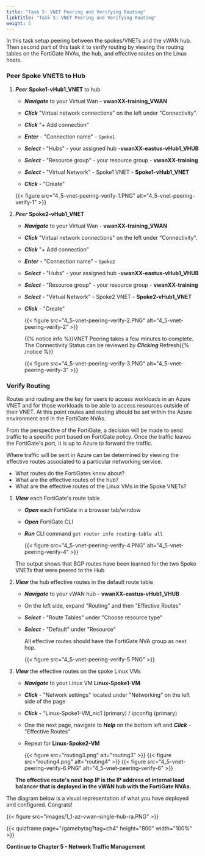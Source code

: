 ```yaml
---
title: "Task 5: VNET Peering and Verifying Routing"
linkTitle: "Task 5: VNET Peering and Verifying Routing"
weight: 5
---
```



In this task setup peering between the spokes/VNETs and the vWAN hub.
Then second part of this task it to verify routing by viewing the routing tables on the FortiGate NVAs, the hub, and effective routes on the Linux hosts.

### Peer Spoke VNETS to Hub

1. ***Peer*** **Spoke1-vHub1_VNET** to hub

    - ***Navigate*** to your Virtual Wan - **vwanXX-training_VWAN**
    - ***Click*** "Virtual network connections" on the left under "Connectivity".
    - ***Click*** "+ Add connection"

    - ***Enter*** - "Connection name" - `Spoke1`
    - ***Select*** - "Hubs" - your assigned hub -**vwanXX-eastus-vHub1_VHUB**
    - ***Select*** - "Resource group" - your resource group - **vwanXX-training**
    - ***Select*** - "Virtual Network" - Spoke1 VNET - **Spoke1-vHub1_VNET**
    - ***Click*** - "Create"

    {{< figure src="4_5-vnet-peering-verify-1.PNG" alt="4_5-vnet-peering-verify-1" >}}

1. ***Peer*** **Spoke2-vHub1_VNET**

    - ***Navigate*** to your Virtual Wan - **vwanXX-training_VWAN**
    - ***Click*** "Virtual network connections" on the left under "Connectivity".
    - ***Click*** "+ Add connection"

    - ***Enter*** - "Connection name" - `Spoke2`
    - ***Select*** - "Hubs" - your assigned hub -**vwanXX-eastus-vHub1_VHUB**
    - ***Select*** - "Resource group" - your resource group - **vwanXX-training**
    - ***Select*** - "Virtual Network" - Spoke2 VNET - **Spoke2-vHub1_VNET**
    - ***Click*** - "Create"

        {{< figure src="4_5-vnet-peering-verify-2.PNG" alt="4_5-vnet-peering-verify-2" >}}

        {{% notice info %}}VNET Peering takes a few minutes to complete. The Connectivity Status can be reviewed by ***Clicking*** Refresh{{% /notice %}}

        {{< figure src="4_5-vnet-peering-verify-3.PNG" alt="4_5-vnet-peering-verify-3" >}}

### Verify Routing

Routes and routing are the key for users to access workloads in an Azure VNET and for those workloads to be able to access resources outside of their VNET. At this point routes and routing should be set within the Azure environment and in the FortiGate NVAs.

From the perspective of the FortiGate, a decision will be made to send traffic to a specific port based on FortiGate policy. Once the traffic leaves the FortiGate's port, it is up to Azure to forward the traffic.

Where traffic will be sent in Azure can be determined by viewing the effective routes associated to a particular networking service.

- What routes do the FortiGates know about?
- What are the effective routes of the hub?
- What are the effective routes of the Linux VMs in the Spoke VNETs?

1. ***View*** each FortiGate's route table

    - ***Open*** each FortiGate in a browser tab/window
    - ***Open*** FortiGate CLI
    - ***Run*** CLI command `get router info routing-table all`

        {{< figure src="4_5-vnet-peering-verify-4.PNG" alt="4_5-vnet-peering-verify-4" >}}

    The output shows that BGP routes have been learned for the two Spoke VNETs that were peered to the Hub

1. ***View*** the hub effective routes in the default route table

    - ***Navigate*** to your vWAN hub - **vwanXX-eastus-vHub1_VHUB**
    - On the left side, expand "Routing" and then "Effective Routes"
    - ***Select*** - "Route Tables" under "Choose resource type"
    - ***Select*** - "Default" under "Resource"
  
        All effective routes should have the FortiGate NVA group as next hop.

        {{< figure src="4_5-vnet-peering-verify-5.PNG" >}}

1. ***View*** the effective routes on the spoke Linux VMs

    - ***Navigate*** to your Linux VM **Linux-Spoke1-VM**
    - ***Click*** - "Network settings" located under "Networking" on the left side of the page
    - ***Click*** - "Linux-Spoke1-VM_nic1 (primary) / ipconfig (primary)
    - One the next page, navigate to ***Help*** on the bottom left and ***Click*** - "Effective Routes"

    - Repeat for **Linux-Spoke2-VM**

        {{< figure src="routing3.png" alt="routing3" >}}
        {{< figure src="routing4.png" alt="routing4" >}}
        {{< figure src="4_5-vnet-peering-verify-6.PNG" alt="4_5-vnet-peering-verify-6" >}}

    **The effective route's next hop IP is the IP address of internal load balancer that is deployed in the vWAN hub with the FortiGate NVAs.**

The diagram below is a visual representation of what you have deployed and configured.  Congrats!

{{< figure src="images/1_1-az-vwan-single-hub-ra.PNG" >}}

{{< quizframe page="/gamebytag?tag=ch4" height="800" width="100%" >}}

**Continue to Chapter 5 - Network Traffic Management**
